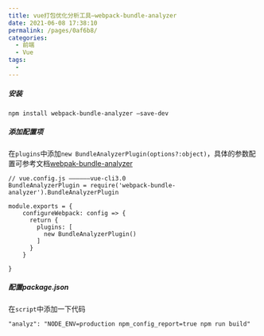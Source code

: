 ```yaml
---
title: vue打包优化分析工具—webpack-bundle-analyzer
date: 2021-06-08 17:38:10
permalink: /pages/0af6b8/
categories:
  - 前端
  - Vue
tags:
  - 
---
```


##### 安装
```
npm install webpack-bundle-analyzer –save-dev
```


##### 添加配置项
在`plugins`中添加`new BundleAnalyzerPlugin(options?:object)`，具体的参数配置可参考文档[webpak-bundle-analyzer](https://www.npmjs.com/package/webpack-bundle-analyzer)
```
// vue.config.js ——————vue-cli3.0
BundleAnalyzerPlugin = require('webpack-bundle-analyzer').BundleAnalyzerPlugin

module.exports = {
	configureWebpack: config => {
	  return {
	    plugins: [
	      new BundleAnalyzerPlugin()
	    ]
	  }
	}

}
```


##### 配置package.json
在`script`中添加一下代码
```
"analyz": "NODE_ENV=production npm_config_report=true npm run build"
```
